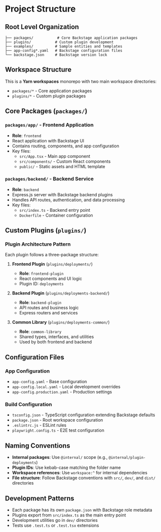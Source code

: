 # Project Structure

## Root Level Organization
```
├── packages/           # Core Backstage application packages
├── plugins/           # Custom plugin development
├── examples/          # Sample entities and templates
├── app-config*.yaml   # Backstage configuration files
└── backstage.json     # Backstage version lock
```

## Workspace Structure
This is a **Yarn workspaces** monorepo with two main workspace directories:
- `packages/*` - Core application packages
- `plugins/*` - Custom plugin packages

## Core Packages (`packages/`)

### `packages/app/` - Frontend Application
- **Role**: `frontend` 
- React application with Backstage UI
- Contains routing, components, and app configuration
- Key files:
  - `src/App.tsx` - Main app component
  - `src/components/` - Custom React components
  - `public/` - Static assets and HTML template

### `packages/backend/` - Backend Service
- **Role**: `backend`
- Express.js server with Backstage backend plugins
- Handles API routes, authentication, and data processing
- Key files:
  - `src/index.ts` - Backend entry point
  - `Dockerfile` - Container configuration

## Custom Plugins (`plugins/`)

### Plugin Architecture Pattern
Each plugin follows a three-package structure:

1. **Frontend Plugin** (`plugins/deployments/`)
   - **Role**: `frontend-plugin`
   - React components and UI logic
   - Plugin ID: `deployments`

2. **Backend Plugin** (`plugins/deployments-backend/`)
   - **Role**: `backend-plugin` 
   - API routes and business logic
   - Express routers and services

3. **Common Library** (`plugins/deployments-common/`)
   - **Role**: `common-library`
   - Shared types, interfaces, and utilities
   - Used by both frontend and backend

## Configuration Files

### App Configuration
- `app-config.yaml` - Base configuration
- `app-config.local.yaml` - Local development overrides
- `app-config.production.yaml` - Production settings

### Build Configuration
- `tsconfig.json` - TypeScript configuration extending Backstage defaults
- `package.json` - Root workspace configuration
- `.eslintrc.js` - ESLint rules
- `playwright.config.ts` - E2E test configuration

## Naming Conventions
- **Internal packages**: Use `@internal/` scope (e.g., `@internal/plugin-deployments`)
- **Plugin IDs**: Use kebab-case matching the folder name
- **Workspace references**: Use `workspace:^` for internal dependencies
- **File structure**: Follow Backstage conventions with `src/`, `dev/`, and `dist/` directories

## Development Patterns
- Each package has its own `package.json` with Backstage role metadata
- Plugins export from `src/index.ts` as the main entry point
- Development utilities go in `dev/` directories
- Tests use `.test.ts` or `.test.tsx` extensions